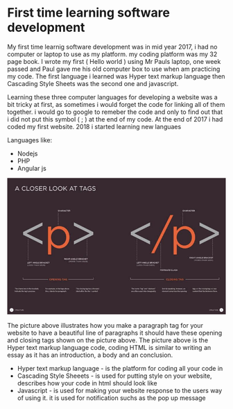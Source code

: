 # First time learning software development

<p> My first time learnig software development was in mid year 2017, i had no computer or laptop to use as my platform. my coding platform
was my 32 page book. I wrote my first ( Hello world ) using Mr Pauls laptop, one week passed and Paul gave me his old computer box to
use when am practicing my code. The first language i learned was Hyper text markup language then Cascading Style Sheets was the second one
and javascript.</p>

<p> Learning these three computer languages for developing a website was a bit tricky at first, as sometimes i would forget the code for linking
all of them together. i would go to google to remeber the code and only to find out that i did not put this symbol ( ; ) at the end of my code.
At the end of 2017 i had coded my first website. 2018 i started learning new languaes</p>

<p>Languages like:</p>

* Nodejs
* PHP
* Angular js

![A picture of the paragraph tag](paragraph.png.jpg)

<p> The picture above illustrates how you make a paragraph tag for your website to have a beautiful line of paragraphs it should have these opening
and closing tags shown on the picture above. The picture above is the Hyper text markup language code, coding HTML is similar to writing an essay as
  it has an introduction, a body and an conclusion.  </p>

* Hyper text markup language - is the platform for coding all your code in
* Cascading Style Sheeets - is used for putting style on your website, describes how your code in html should look like
* Javascript - is used for making your website response to the users way of using it. it is used for notification suchs as the pop up message
